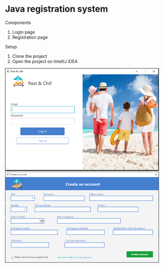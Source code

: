 # Java registration system

Components
1. Login page
2. Registration page

Setup
1. Clone the project
2. Open the project on IntelliJ IDEA

<img src="https://github.com/isaacgyamfi/java-registration/blob/master/src/home/img/login%20page.PNG" />

<img src="https://github.com/isaacgyamfi/java-registration/blob/master/src/home/img/sign%20up.PNG" />
